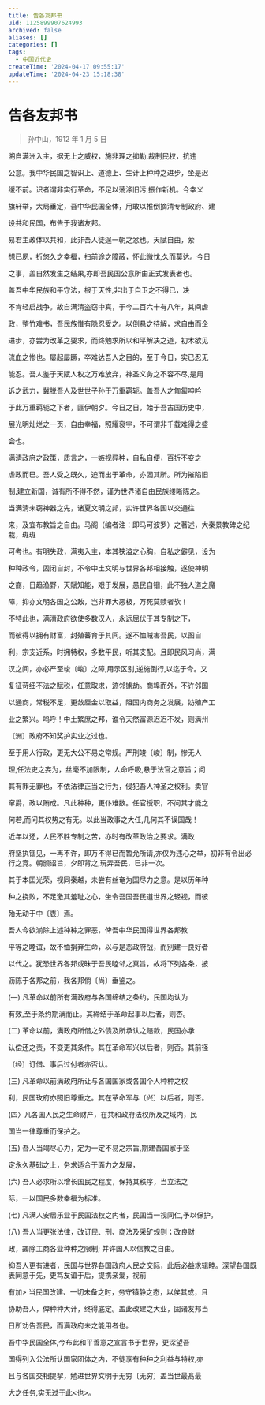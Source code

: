 ```yaml
---
title: 告各友邦书
uid: 1125899907624993
archived: false
aliases: []
categories: []
tags:
  - 中国近代史
createTime: '2024-04-17 09:55:17'
updateTime: '2024-04-23 15:18:38'
---
```


# 告各友邦书

> 孙中山，1912 年 1 月 5 日

溯自满洲入主，据无上之威权，施非理之抑勒,裁制民权，抗违

公意。我中华民国之智识上、道德上、生计上种种之进步，坐是迟

缓不前。识者谓非实行革命，不足以荡涤旧污,振作新机。今幸义

旗轩举，大局垂定，吾中华民国全体，用敢以推倒摘清专制政府、建

设共和民国，布告于我诸友邦。

易君主政体以共和，此非吾人徒逞一朝之忿也。天陚自由，萦

想已夙，折悠久之幸福，扫前途之障蔽，怀此微忱,久而莫达。今日

之事，盖自然发生之结果,亦即吾民国公意所由正式发表者也。

盖吾中华民族和平守法，根于天性,非出于自卫之不得已，决

不肯轻启战争。故自满清盗窃中真，于今二百六十有八年，其间虐

政，整竹难书，吾民族惟有隐忍受之。以倒悬之待解，求自由而企

进步，亦尝为改革之要求，而终勉求所以和平解决之道，初木欲见

流血之惨也。屡起屡蹶，卒难达吾人之目的，至于今日，实已忍无

能忍。吾人鉴于天陚人权之万难放弃，神圣义务之不容不尽,是用

诉之武力，冀脱吾人及世世子孙于万重羁轭。盖吾人之匍匐呻吟

于此万重羁轭之下者，匪伊朝夕。今日之日，始于吾古国历史中，

展光明灿烂之一页，自由幸福，照耀裒宇，不可谓非千载难得之盛

会也。

满淸政府之政策，质言之，一嫉视异种，自私自便，百折不变之

虐政而巳。吾人受之既久，迫而出于革命，亦固其所。所为摧陷旧

制,建立新国，诚有所不得不然，谨为世界诸自由民族缕晰陈之。

当满淸未窃神器之先，诸夏文明之邦，实许世界各国以交通往

来，及宜布教旨之自由。马阁（编者注：即马可波罗）之著述，大秦景教碑之纪栽，斑斑

可考也。有明失政，满夷入主，本其狭溢之心胸，自私之僻见，设为

种种政令，固闭自封，不令中土文明与世界各邦相接触，遂使神明

之裔，日趋渔野，天賦知能，艰于发展，愚民自锢，此不独人道之魔

障，抑亦文明各国之公敌，岂非罪大恶极，万死莫赎者欤！

不特此也，满清政府欲使多数汉人，永远屈伏于其专制之下，

而彼得以拥有财富，封殖蕃育于其间。遂不恤賊害吾民，以图自

利，宗支近系，时拥特权，多数平民，听其支配。且即民风习尚，满

汉之间，亦必严至竣〔峻〕之障,用示区别,逆施倒行,以迄于今。又

复征苛细不法之賦税，任意取求，迹邻掳劫。商埠而外，不许邻国

以通商，常税不足，更敛厘金以取益，阻国内商务之发展，妨殖产工

业之繁兴。呜呼！中土繁庶之邦，谁令天然富源迟迟不发，则满州

〔洲〕政府不知奖护实业之过也。

至于用人行政，更无大公不易之常规。严刑竣〔峻〕制，惨无人

理,任法吏之妄为，丝毫不加限制，人命呼吸,悬于法官之意旨；问

其有罪无罪也，不依法律正当之行为，侵犯吾人神圣之权利。卖官

窜爵，政以贿成。凡此种种，更仆难数。任官授职，不问其才能之

何若,而问其权势之有无。以此当政事之大任,几何其不误国哉！

近年以还，人民不胜专制之苦，亦时有改革政治之要求。满政

府坚执锢见，一再不许，即万不得已而暂允所请,亦仅为违心之举，初非有令出必行之竞。朝颁诏旨，夕即背之,玩弄吾民，已非一次。

其于本囯光荣，视同秦越，未尝有丝奄为国尽力之意。是以历年种

种之挠败，不足激其羞耻之心，坐令吾国吾民道世界之轻视，而彼

殆无动于中〔衷〕焉。

吾人今欲湔除上述种种之罪恶，俾吾中华民国得世界各邦教

平等之睦谊，故不恤捐弃生命，以与是恶政府战，而别建一良好者

以代之。犹恐世界各邦或昧于吾民睦邻之真旨，故将下列各条，披

沥陈于各邦之前，我各邦倘〔尚〕垂鉴之。

(―) 凡革命以前所有满政府与各国缔结之条约，民国均认为

有效,至于条约期满而止。其締结于革命起事以后者，则杏。

(二) 革命以前，满政府所借之外债及所承认之赔款，民国亦承

认偿还之责，不变更其条件。其在革命军兴以后者，则否。其前径

〔经〕订借、事后过付者亦否认。

(三) 凡革命以前满政府所让与各国国家或各国个人种种之权

利，民国玫府亦照旧尊重之。其在革命军与〔兴〕以后者，则否。

(四〉凡各囯人民之生命财产，在共和政府法权所及之域内，民

国当一律尊重而保护之。

(五) 吾人当竭尽心力，定为一定不易之宗旨,期建吾国家于坚

定永久基础之上，务求适合于面力之发展，

(六) 吾人必求所以增长国民之程度，保持其秩序，当立法之

际，一以国民多数幸福为标准。

(七) 凡满人安居乐业于民国法权之内者，民国当一视同仁,予以保护。

(八) 吾人当更张法律，改订民、刑、商法及采矿规则；改良财

政，蠲除工商各业种种之限制; 并许国人以信教之自由。

抑吾人更有进者，民国与世界各国政府人民之交际，此后必益求辑睦。深望各国既表同意于先，更笃友谊于后，提携亲爱，视前

有加> 当民国改建、一切未备之时，务守镇静之态，以俟其成，且

协助吾人，俾种种大计，终得底定。盖此改建之大业，固诸友邦当

日所劝告吾民，而满政府未之能用者也。

吾中华民国全体,今布此和平善意之宣言书于世界，更深望吾

国得列入公法所认国家团体之内，不徒享有种种之利益与特权,亦

且与各国交相提挈，勉进世界文明于无穷〔无穷〕盖当世最髙最

大之任务,实无过于此<也>。
